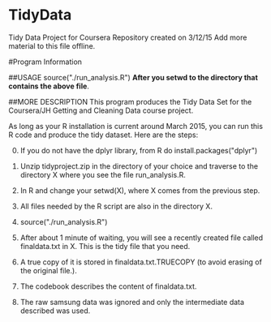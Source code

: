 # TidyData
Tidy Data Project for Coursera
Repository created on 3/12/15
Add more material to this file offline.

#Program Information

##USAGE
source("./run_analysis.R")
**After you setwd to the directory that contains the above file**.


##MORE DESCRIPTION
This program produces the Tidy Data Set for the Coursera/JH Getting and Cleaning Data course project.

As long as your R installation is current around March 2015,  you can run this R code and produce the tidy dataset.  Here are the steps:

0.  If you do not have the dplyr library, from R do install.packages("dplyr")

1.  Unzip tidyproject.zip in the directory of your choice and traverse
to the directory X where you see the file run_analysis.R.

2.  In R and change your setwd(X), where X comes from the previous step.

3.  All files needed by the R script are also in the directory X.

4.  source("./run_analysis.R")

5.  After about 1 minute of waiting, you will see a recently created file called finaldata.txt in X.  This is the tidy file that you need.

6.  A true copy of it is stored in finaldata.txt.TRUECOPY (to avoid erasing of the original file.).

7.  The codebook describes the content of finaldata.txt.

8.  The raw samsung data was ignored and only the intermediate data described was used.

